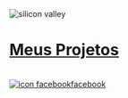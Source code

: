 <div style="align-items:center;">
  <div class="wallpaperImage">
    <img src="https://images8.alphacoders.com/576/576872.jpg" alt="silicon valley">
    <br/>
  </div>
  <div class="title">
    <a href="https://github.com/Devithor/myProjectsPython"><h1>Meus Projetos</h1></a>
  </div>
  <br/>
  <div class="iconsRedesSociais">
    <a href="#"><img src="https://www.flaticon.com/br/icone-gratis/facebook_4494475?term=redes+sociais&page=1&position=2&origin=tag&related_id=4494475" alt="icon facebook">facebook</a>
  </div>
  </div>
</div>
